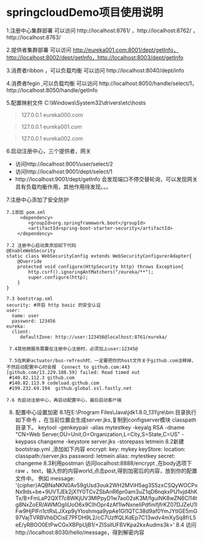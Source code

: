 # springcloudDemo项目使用说明

1.注册中心集群部署 可以访问 http://localhost:8761/  ，http://localhost:8762/  ，http://localhost:8763/  

2.提供者集群部署  可以访问 http://eureka001.com:8001/dept/getInfo，http://localhost:8002/dept/getInfo，http://localhost:8003/dept/getInfo

3.消费者ribbon ，可以负载均衡 可以访问 http://localhost:8040/dept/info

4.消费者fegin ,可以负载均衡 可以访问  http://localhost:8050/handle/select/1，http://localhost:8050/handle/getInfo

5.配置映射文件  C:\Windows\System32\drivers\etc\hosts
>127.0.0.1	eureka000.com

>127.0.0.1	eureka001.com

>127.0.0.1	eureka002.com
>

6.启动注册中心，三个提供者，网关
* 访问http://localhost:9001/user/select/2 
* 访问http://localhost:9001/dept/select/1 
* http://localhost:9001/dept/getInfo  会发现端口不停交替轮询，可以发现网关具有负载均衡作用，其他作用待发现。。。

7.注册中心添加了安全防护

    7.1添加 pom.xml
         <dependency>
            <groupId>org.springframework.boot</groupId>
            <artifactId>spring-boot-starter-security</artifactId>
        </dependency>
        
    7.2 注册中心启动类添加如下代码
    @EnableWebSecurity
    static class WebSecurityConfig extends WebSecurityConfigurerAdapter{
        @Override
        protected void configure(HttpSecurity http) throws Exception{
            http.csrf().ignoringAntMatchers("/eureka/**");
            super.configure(http);
        }
    }
    
    7.3 bootstrap.xml
    security: #开启 http basic 的安全认证
    user:
      name: user
      password: 123456
    eureka:
      client:
         defaultZone: http://user:123456@localhost:8761/eureka/
         
     7.4其他微服务需要在注册中心注册时，必须加上user:12345@
     
     7.5在刷新actuator/bus-refresh时，一定要把你的host文件关于github.com注释掉，不然启动配置中心时会报  Connect to github.com:443 [github.com/13.229.188.59] failed: Read timed out
     #140.82.112.3 github.com
     #140.82.113.9 codeload.github.com
     #199.232.69.194  github.global.ssl.fastly.net
     
    7.6 先启动注册中心，再启动配置中心，最后启动客户端
   8. 配置中心设置加密
   8.1在E:\Program Files\Java\jdk1.8.0_131\jre\bin 目录执行如下命令 ，在当前位置会生成server.jks,复制到configserver模块 classpath目录下。
   keytool -genkeypair -alias mytestkey -keyalg RSA -dname "CN=Web Server,OU=Unit,O=Organization,L=City,S=State,C=US" -keypass changeme -keystore server.jks -storepass letmein
   8.2新建bootstrap.yml ,添加如下内容
   encrypt:
  key: mykey
  keyStore:
    location: classpath:/server.jks
    password: letmein
    alias: mytestkey
    secret: changeme
8.3利用postman 访问localhost:8888/encrypt ,在body选项下 raw ，text，输入你的内容world,点击post,得到加密后的内容，放到你的配置文件中。
例如
message: '{cipher}AQBNaNKN0Av59gUsd3ouk2WH2MViH5ag3S5zxCSQyWOCPxNx9ds+be+9UVTJEk2jX1Y0TCvZSbAnR6pr0am3uZ1qD6nqkxPU1vjd4hKTx/B+FmLaP2QXT7c8WKjUV3MlPpyD1w7ao02sK3M/fguiNK8wZN6Cl14tg8NxZoER/AWMOgIiUoO6x9CIhOpr4zAf1lwNxneliPdfinifjfrKZ07DJZeU1lFw9HjPlFn1ctRsLJXxp9yYIoshmqa9ypAe1Gl1QTC38d9af0YmJYtIGE5mG97VajTVRBVhbDCisE7PFDH9L2/cC7UzffQLKdEp7C13wdv4mXySq8frL5eE/yRBOO0EtPwCGxXBPpUjB1/+ZISsllUFBVKpa2kxAudms3k='
8.4 访问http://localhost:8030/hello/message，得到解密内容
